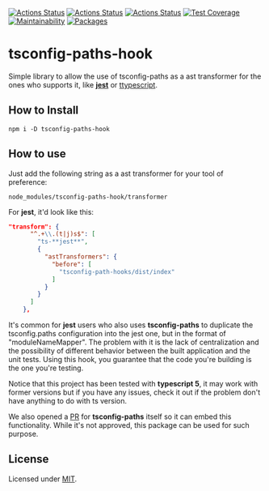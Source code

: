 [![Actions Status](https://github.com/Codibre/tsconfig-paths-hook/workflows/build/badge.svg)](https://github.com/Codibre/tsconfig-paths-hook/actions)
[![Actions Status](https://github.com/Codibre/tsconfig-paths-hook/workflows/test/badge.svg)](https://github.com/Codibre/tsconfig-paths-hook/actions)
[![Actions Status](https://github.com/Codibre/tsconfig-paths-hook/workflows/lint/badge.svg)](https://github.com/Codibre/tsconfig-paths-hook/actions)
[![Test Coverage](https://api.codeclimate.com/v1/badges/f4b9f261a5f27db93932/test_coverage)](https://codeclimate.com/github/Codibre/tsconfig-paths-hook/test_coverage)
[![Maintainability](https://api.codeclimate.com/v1/badges/f4b9f261a5f27db93932/maintainability)](https://codeclimate.com/github/Codibre/tsconfig-paths-hook/maintainability)
[![Packages](https://david-dm.org/Codibre/tsconfig-paths-hook.svg)](https://david-dm.org/Codibre/tsconfig-paths-hook)

# tsconfig-paths-hook

Simple library to allow the use of tsconfig-paths as a ast transformer for the ones who supports it, like [**jest**](https://www.npmjs.com/package/**jest**) or [ttypescript](https://www.npmjs.com/package/ttypescript).

## How to Install

```
npm i -D tsconfig-paths-hook

```
## How to use

Just add the following string as a ast transformer for your tool of preference:

```
node_modules/tsconfig-paths-hook/transformer
```

For **jest**, it'd look like this:

```json
"transform": {
      "^.+\\.(t|j)s$": [
        "ts-**jest**",
        {
          "astTransformers": {
            "before": [
              "tsconfig-path-hooks/dist/index"
            ]
          }
        }
      ]
    },
```

It's common for **jest** users who also uses **tsconfig-paths** to duplicate the tsconfig.paths configuration into the jest one, but in the format of "moduleNameMapper". The problem with it is the lack of centralization and the possibility of different behavior between the built application and the unit tests. Using this hook, you guarantee that the code you're building is the one you're testing.

Notice that this project has been tested with **typescript 5**, it may work with former versions but if you have any issues, check it out if the problem don't have anything to do with ts version.

We also opened a [PR](https://github.com/dividab/tsconfig-paths/pull/273) for **tsconfig-paths** itself so it can embed this functionality. While it's not approved, this package can be used for such purpose.

## License

Licensed under [MIT](https://en.wikipedia.org/wiki/MIT_License).
